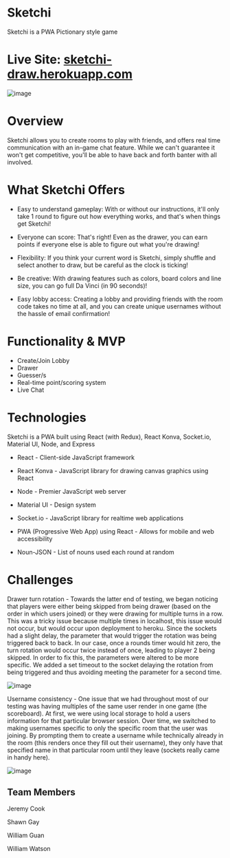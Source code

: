 # Sketchi
Sketchi is a PWA Pictionary style game

# Live Site: [sketchi-draw.herokuapp.com](https://sketchi-draw.herokuapp.com)

![image](/cover.png)
# Overview

Sketchi allows you to create rooms to play with friends, and offers real time communication with an in-game chat feature. While we can't guarantee it won't get competitive, you'll be able to have back and forth banter with all involved.

# What Sketchi Offers

- Easy to understand gameplay: With or without our instructions, it'll only take 1 round to figure out how everything works, and that's when things get Sketchi!

- Everyone can score: That's right! Even as the drawer, you can earn points if everyone else is able to figure out what you're drawing!

- Flexibility: If you think your current word is Sketchi, simply shuffle and select another to draw, but be careful as the clock is ticking!

- Be creative: With drawing features such as colors, board colors and line size, you can go full Da Vinci (in 90 seconds)!

- Easy lobby access: Creating a lobby and providing friends with the room code takes no time at all, and you can create unique usernames without the hassle of email confirmation!

# Functionality & MVP
- Create/Join Lobby
- Drawer
- Guesser/s
- Real-time point/scoring system
- Live Chat

# Technologies
Sketchi is a PWA built using React (with Redux), React Konva, Socket.io, Material UI, Node, and Express

- React - Client-side JavaScript framework

- React Konva - JavaScript library for drawing canvas graphics using React

- Node - Premier JavaScript web server

- Material UI - Design system

- Socket.io - JavaScript library for realtime web applications

- PWA (Progressive Web App) using React - Allows for mobile and web accessibility

- Noun-JSON - List of nouns used each round at random

# Challenges

Drawer turn rotation - Towards the latter end of testing, we began noticing that players were either being skipped from being drawer (based on the order in which users joined) or they were drawing for multiple turns in a row. This was a tricky issue because multiple times in localhost, this issue would not occur, but would occur upon deployment to heroku. Since the sockets had a slight delay, the parameter that would trigger the rotation was being triggered back to back. In our case, once a rounds timer would hit zero, the turn rotation would occur twice instead of once, leading to player 2 being skipped. In order to fix this, the parameters were altered to be more specific. We added a set timeout to the socket delaying the rotation from being triggered and thus avoiding meeting the parameter for a second time.

![image](https://user-images.githubusercontent.com/20148275/113599975-5c2b1280-960d-11eb-9822-8773dd924739.png)

Username consistency - One issue that we had throughout most of our testing was having multiples of the same user render in one game (the scoreboard). At first, we were using local storage to hold a users information for that particular browser session. Over time, we switched to making usernames specific to only the specific room that the user was joining. By prompting them to create a username while technically already in the room (this renders once they fill out their username), they only have that specified name in that particular room until they leave (sockets really came in handy here).

![image](https://user-images.githubusercontent.com/20148275/113599556-c8f1dd00-960c-11eb-9e49-2e53f7c8eacb.png)

## Team Members

Jeremy Cook

Shawn Gay

William Guan

William Watson

